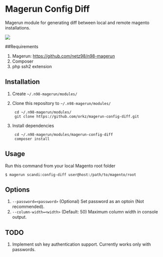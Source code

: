 # Magerun Config Diff

Magerun module for generating diff between local and remote magento installations.

![](http://i.imgur.com/FV7pjeJ.png)

##Requirements
1. Magerun: https://github.com/netz98/n98-magerun
2. Composer
3. php ssh2 extension

## Installation
1. Create `~/.n98-magerun/modules/`
2. Clone this repository to `~/.n98-magerun/modules/`

        cd ~/.n98-magerun/modules/
        git clone https://github.com/orkz/magerun-config-diff.git
3. Install dependencies
        
        cd ~/.n98-magerun/modules/magerun-config-diff
        composer install

## Usage

Run this command from your local Magento root folder

    $ magerun scandi:config-diff user@host:/path/to/magento/root
    
## Options

1. `--password=<password>` (Optional) Set password as an optoin (Not recommended).
2. `--column-width=<width>` (Default: 50) Maximum column width in console output.


## TODO
1. Implement ssh key authentication support. Currently works only with passwords.
